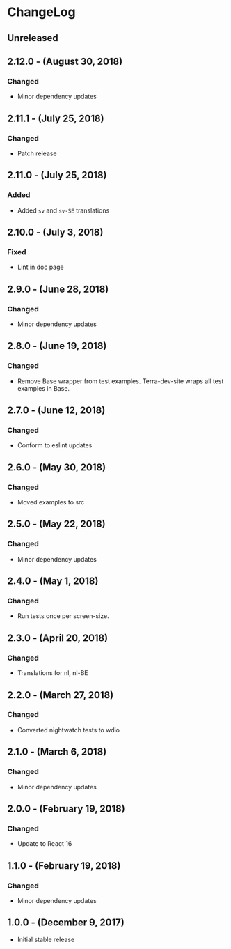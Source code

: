 ChangeLog
=========

Unreleased
----------

2.12.0 - (August 30, 2018)
----------
### Changed
* Minor dependency updates

2.11.1 - (July 25, 2018)
----------
### Changed
* Patch release

2.11.0 - (July 25, 2018)
----------
### Added
* Added `sv` and `sv-SE` translations

2.10.0 - (July 3, 2018)
----------
### Fixed
* Lint in doc page

2.9.0 - (June 28, 2018)
----------
### Changed
* Minor dependency updates

2.8.0 - (June 19, 2018)
----------
### Changed
* Remove Base wrapper from test examples. Terra-dev-site wraps all test examples in Base.

2.7.0 - (June 12, 2018)
----------
### Changed
* Conform to eslint updates

2.6.0 - (May 30, 2018)
----------
### Changed
* Moved examples to src

2.5.0 - (May 22, 2018)
----------
### Changed
* Minor dependency updates

2.4.0 - (May 1, 2018)
----------
### Changed
* Run tests once per screen-size.

2.3.0 - (April 20, 2018)
----------
### Changed
* Translations for nl, nl-BE

2.2.0 - (March 27, 2018)
----------
### Changed
* Converted nightwatch tests to wdio

2.1.0 - (March 6, 2018)
----------
### Changed
* Minor dependency updates

2.0.0 - (February 19, 2018)
----------
### Changed
* Update to React 16

1.1.0 - (February 19, 2018)
----------
### Changed
* Minor dependency updates

1.0.0 - (December 9, 2017)
----------
* Initial stable release
